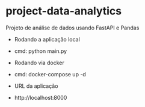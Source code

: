 # project-data-analytics
Projeto de análise de dados usando FastAPI e Pandas

- Rodando a aplicação local
 - cmd: python main.py

- Rodando via docker
 - cmd: docker-compose up -d

- URL da aplicação
 - http://localhost:8000
